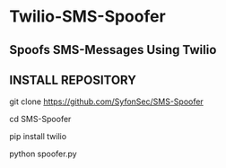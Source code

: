 # Twilio-SMS-Spoofer
Spoofs SMS-Messages Using Twilio
--------------------------------
INSTALL REPOSITORY
--------------------------------
git clone https://github.com/SyfonSec/SMS-Spoofer

cd SMS-Spoofer

pip install twilio

python spoofer.py
